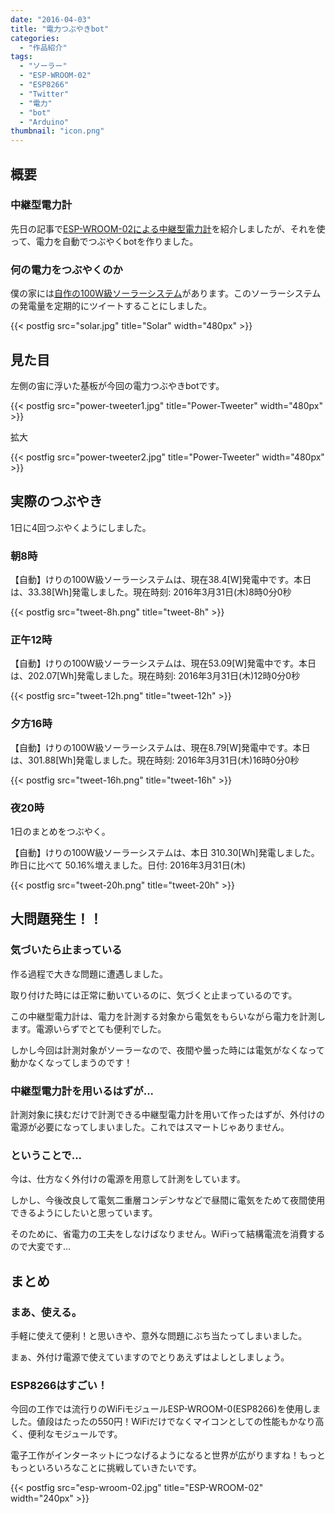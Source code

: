 ```yaml
---
date: "2016-04-03"
title: "電力つぶやきbot"
categories:
  - "作品紹介"
tags:
  - "ソーラー"
  - "ESP-WROOM-02"
  - "ESP8266"
  - "Twitter"
  - "電力"
  - "bot"
  - "Arduino"
thumbnail: "icon.png"
---
```


## 概要

### 中継型電力計
先日の記事で[ESP-WROOM-02による中継型電力計](/posts/2016-03-23-relay-sensor/)を紹介しましたが、それを使って、電力を自動でつぶやくbotを作りました。

### 何の電力をつぶやくのか

僕の家には[自作の100W級ソーラーシステム](/posts/2014-09-14-solar-system/)があります。このソーラーシステムの発電量を定期的にツイートすることにしました。

{{< postfig src="solar.jpg" title="Solar" width="480px" >}}
<!--more-->

## 見た目

左側の宙に浮いた基板が今回の電力つぶやきbotです。

{{< postfig src="power-tweeter1.jpg" title="Power-Tweeter" width="480px" >}}

拡大

{{< postfig src="power-tweeter2.jpg" title="Power-Tweeter" width="480px" >}}


## 実際のつぶやき

1日に4回つぶやくようにしました。

### 朝8時

【自動】けりの100W級ソーラーシステムは、現在38.4[W]発電中です。本日は、33.38[Wh]発電しました。現在時刻: 2016年3月31日(木)8時0分0秒

{{< postfig src="tweet-8h.png" title="tweet-8h" >}}

### 正午12時

【自動】けりの100W級ソーラーシステムは、現在53.09[W]発電中です。本日は、202.07[Wh]発電しました。現在時刻: 2016年3月31日(木)12時0分0秒

{{< postfig src="tweet-12h.png" title="tweet-12h" >}}

### 夕方16時

【自動】けりの100W級ソーラーシステムは、現在8.79[W]発電中です。本日は、301.88[Wh]発電しました。現在時刻: 2016年3月31日(木)16時0分0秒

{{< postfig src="tweet-16h.png" title="tweet-16h" >}}

### 夜20時

1日のまとめをつぶやく。

【自動】けりの100W級ソーラーシステムは、本日 310.30[Wh]発電しました。昨日に比べて 50.16%増えました。日付: 2016年3月31日(木)

{{< postfig src="tweet-20h.png" title="tweet-20h" >}}

## 大問題発生！！

### 気づいたら止まっている

作る過程で大きな問題に遭遇しました。

取り付けた時には正常に動いているのに、気づくと止まっているのです。

この中継型電力計は、電力を計測する対象から電気をもらいながら電力を計測します。電源いらずでとても便利でした。

しかし今回は計測対象がソーラーなので、夜間や曇った時には電気がなくなって動かなくなってしまうのです！

### 中継型電力計を用いるはずが...

計測対象に挟むだけで計測できる中継型電力計を用いて作ったはずが、外付けの電源が必要になってしまいました。これではスマートじゃありません。

### ということで...

今は、仕方なく外付けの電源を用意して計測をしています。

しかし、今後改良して電気二重層コンデンサなどで昼間に電気をためて夜間使用できるようにしたいと思っています。

そのために、省電力の工夫をしなけばなりません。WiFiって結構電流を消費するので大変です...

## まとめ

### まあ、使える。

手軽に使えて便利！と思いきや、意外な問題にぶち当たってしまいました。

まぁ、外付け電源で使えていますのでとりあえずはよしとしましょう。

### ESP8266はすごい！

今回の工作では流行りのWiFiモジュールESP-WROOM-0(ESP8266)を使用しました。値段はたったの550円！WiFiだけでなくマイコンとしての性能もかなり高く、便利なモジュールです。

電子工作がインターネットにつなげるようになると世界が広がりますね！もっともっといろいろなことに挑戦していきたいです。

{{< postfig src="esp-wroom-02.jpg" title="ESP-WROOM-02" width="240px" >}}

